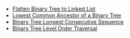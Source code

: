 - [Flatten Binary Tree to Linked List](https://leetcode.com/problems/flatten-binary-tree-to-linked-list/description/)
- [Lowest Common Ancestor of a Binary Tree](https://leetcode.com/problems/lowest-common-ancestor-of-a-binary-tree/description/)
- [Binary Tree Longest Consecutive Sequence](https://leetcode.com/problems/binary-tree-longest-consecutive-sequence/description/)
- [Binary Tree Level Order Traversal](https://leetcode.com/problems/binary-tree-level-order-traversal/)
